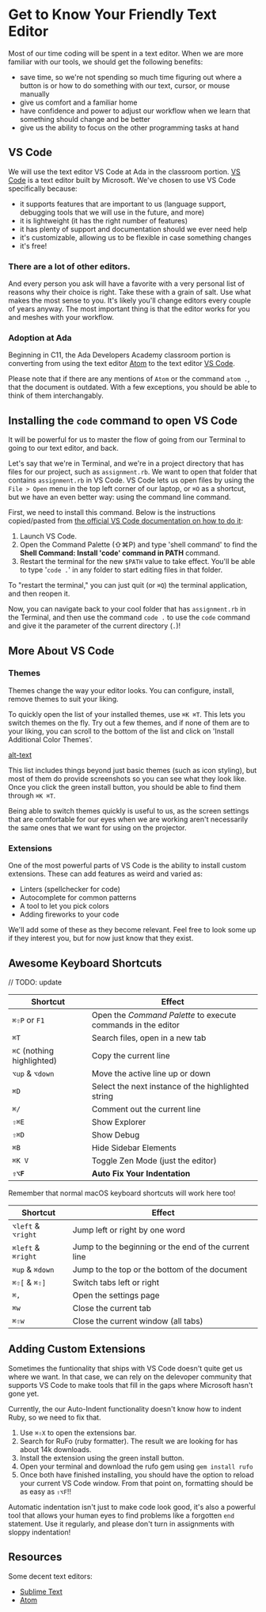 # Get to Know Your Friendly Text Editor

Most of our time coding will be spent in a text editor. When we are more familiar with our tools, we should get the following benefits:

- save time, so we're not spending so much time figuring out where a button is or how to do something with our text, cursor, or mouse manually
- give us comfort and a familiar home
- have confidence and power to adjust our workflow when we learn that something should change and be better
- give us the ability to focus on the other programming tasks at hand

## VS Code

We will use the text editor VS Code at Ada in the classroom portion. [VS Code](https://code.visualstudio.com/) is a text editor built by Microsoft. We've chosen to use VS Code specifically because:

- it supports features that are important to us (language support, debugging tools that we will use in the future, and more)
- it is lightweight (it has the right number of features)
- it has plenty of support and documentation should we ever need help
- it's customizable, allowing us to be flexible in case something changes
- it's free!

### There are a lot of other editors.
And every person you ask will have a favorite with a very personal list of reasons why their choice is right. Take these with a grain of salt. Use what makes the most sense to you. It's likely you'll change editors every couple of years anyway.  The most important thing is that the editor works for you and meshes with your workflow.

### Adoption at Ada

Beginning in C11, the Ada Developers Academy classroom portion is converting from using the text editor [Atom](https://atom.io/) to the text editor [VS Code](https://code.visualstudio.com/).

Please note that if there are any mentions of `Atom` or the command `atom .`, that the document is outdated. With a few exceptions, you should be able to think of them interchangably.

## Installing the `code` command to open VS Code

It will be powerful for us to master the flow of going from our Terminal to going to our text editor, and back.

Let's say that we're in Terminal, and we're in a project directory that has files for our project, such as `assignment.rb`. We want to open that folder that contains `assignment.rb` in VS Code. VS Code lets us open files by using the `File > Open` menu in the top left corner of our laptop, or `⌘O` as a shortcut, but we have an even better way: using the command line command.

First, we need to install this command. Below is the instructions copied/pasted from [the official VS Code documentation on how to do it](https://code.visualstudio.com/docs/setup/mac):

1. Launch VS Code.
1. Open the Command Palette (⇧⌘P) and type 'shell command' to find the **Shell Command: Install 'code' command in PATH** command.
1. Restart the terminal for the new `$PATH` value to take effect. You'll be able to type '`code .`' in any folder to start editing files in that folder.

To "restart the terminal," you can just quit (or `⌘Q`) the terminal application, and then reopen it.


Now, you can navigate back to your cool folder that has `assignment.rb` in the Terminal, and then use the command `code .` to use the `code` command and give it the parameter of the current directory (`.`)!

## More About VS Code

### Themes

Themes change the way your editor looks. You can configure, install, remove themes to suit your liking.

To quickly open the list of your installed themes, use `⌘K ⌘T`. This lets you switch themes on the fly. Try out a few themes, and if none of them are to your liking,  you can scroll to the bottom of the list and click on 'Install Additional Color Themes'.

[alt-text](/location/ "a picture of what the list looks like")

This list includes things beyond just basic themes (such as icon styling), but most of them do provide screenshots so you can see what they look like. Once you click the green install button, you should be able to find them through `⌘K ⌘T`.

Being able to switch themes quickly is useful to us, as the screen settings that are comfortable for our eyes when we are working aren't necessarily the same ones that we want for using on the projector.

### Extensions

One of the most powerful parts of VS Code is the ability to install custom extensions. These can add features as weird and varied as:

- Linters (spellchecker for code)
- Autocomplete for common patterns
- A tool to let you pick colors
- Adding fireworks to your code

We'll add some of these as they become relevant. Feel free to look some up if they interest you, but for now just know that they exist.

## Awesome Keyboard Shortcuts

// TODO: update

Shortcut | Effect
---      | ---
`⌘⇧P` or `F1`   | Open the _Command Palette_ to execute commands in the editor
`⌘T`     | Search files, open in a new tab
`⌘C` (nothing highlighted)    | Copy the current line
`⌥up` & `⌥down` | Move the active line up or down
`⌘D`     | Select the next instance of the highlighted string
`⌘/`     | Comment out the current line
`⇧⌘E` | Show Explorer
`⇧⌘D` | Show Debug
`⌘B`  | Hide Sidebar Elements
`⌘K V`  | Toggle Zen Mode (just the editor)
**`⇧⌥F`**   | **Auto Fix Your Indentation**

<!-- `⇧⌘V`  | Open Markdown Preview  -->
<!-- `⌃⇧K`    | Delete the current line -->
<!-- `⌥⌘up` & `⌥⌘down` | add a cursor in the same position on the line above/below. Press `esc` to get back to a single cursor. This does interfere with Spectacle. -->

Remember that normal macOS keyboard shortcuts will work here too!

Shortcut | Effect
---      | ---
`⌥left` & `⌥right` | Jump left or right by one word
`⌘left` & `⌘right` | Jump to the beginning or the end of the current line
`⌘up` & `⌘down` | Jump to the top or the bottom of the document
`⌘⇧[` & `⌘⇧]` | Switch tabs left or right
`⌘,`     | Open the settings page
`⌘w`     | Close the current tab
`⌘⇧w`    | Close the current window (all tabs)

## Adding Custom Extensions

Sometimes the funtionality that ships with VS Code doesn't quite get us where we want. In that case, we can rely on the delevoper community that supports VS Code to make tools that fill in the gaps where Microsoft hasn't gone yet.

Currently, the our Auto-Indent functionality doesn't know how to indent Ruby, so we need to fix that.

1. Use `⌘⇧X` to open the extensions bar.
1. Search for RuFo (ruby formatter). The result we are looking for has about 14k downloads.
1. Install the extension using the green install button.
1. Open your terminal and download the rufo gem using `gem install rufo`
1. Once both have finished installing, you should have the option to reload your current VS Code window. From that point on, formatting should be as easy as `⇧⌥F`!!

Automatic indentation isn't just to make code look good, it's also a powerful tool that allows your human eyes to find problems like a forgotten `end` statement. Use it regularly, and please don't turn in assignments with sloppy indentation!

## Resources
<!-- -  [Atom & Sublime Compared](https://www.codementor.io/mattgoldspink/best-text-editor-atom-sublime-vim-visual-studio-code-du10872i7) -->
Some decent text editors:
  <!-- - [Microsoft's Visual Studio Code](https://code.visualstudio.com/) -->
  - [Sublime Text](https://www.sublimetext.com/)
  - [Atom](https://atom.io/)
<!-- -  [Youtube video on 10 Essential Atom Packages](https://www.youtube.com/watch?v=aiXNKHKWlmY) -->
